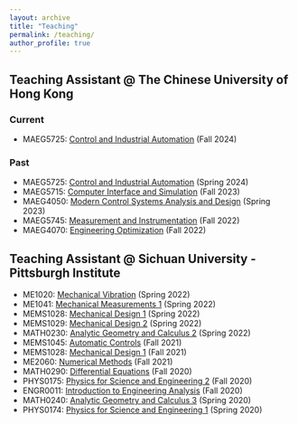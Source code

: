 ```yaml
---
layout: archive
title: "Teaching"
permalink: /teaching/
author_profile: true
---
```


## Teaching Assistant @ The Chinese University of Hong Kong

<!-- ## Current -->

### Current
- MAEG5725: [Control and Industrial Automation](http://Liuchao-JIN.github.io/files/teaching/2024F_MAEG5725.pdf) (Fall 2024)

### Past
- MAEG5725: [Control and Industrial Automation](http://Liuchao-JIN.github.io/files/teaching/2024S_MAEG5725.pdf) (Spring 2024)
- MAEG5715: [Computer Interface and Simulation](http://Liuchao-JIN.github.io/files/teaching/2023F_MAEG5715.pdf) (Fall 2023)
- MAEG4050: [Modern Control Systems Analysis and Design](http://Liuchao-JIN.github.io/files/teaching/2023S_MAEG4050.pdf) (Spring 2023)
- MAEG5745: [Measurement and Instrumentation](http://Liuchao-JIN.github.io/files/teaching/2022F_MAEG5745.pdf) (Fall 2022)
- MAEG4070: [Engineering Optimization](http://Liuchao-JIN.github.io/files/teaching/2022F_MAEG4070.pdf) (Fall 2022)

<!-- ## Past -->

<!-- <br/> -->

## Teaching Assistant @ Sichuan University - Pittsburgh Institute
- ME1020: [Mechanical Vibration](http://Liuchao-JIN.github.io/files/teaching/2022S_ME1020.pdf) (Spring 2022)
- ME1041: [Mechanical Measurements 1](http://Liuchao-JIN.github.io/files/teaching/2022S_ME1041.pdf) (Spring 2022)
- MEMS1028: [Mechanical Design 1](http://Liuchao-JIN.github.io/files/teaching/2022S_MEMS1028.pdf) (Spring 2022)
- MEMS1029: [Mechanical Design 2](http://Liuchao-JIN.github.io/files/teaching/2022S_MEMS1029.pdf) (Spring 2022)
- MATH0230: [Analytic Geometry and Calculus 2](http://Liuchao-JIN.github.io/files/teaching/2022S_MATH0230.pdf) (Spring 2022)
- MEMS1045: [Automatic Controls](http://Liuchao-JIN.github.io/files/teaching/2021F_MEMS1045.pdf) (Fall 2021)
- MEMS1028: [Mechanical Design 1](http://Liuchao-JIN.github.io/files/teaching/2021F_MEMS1028.pdf) (Fall 2021)
- ME2060: [Numerical Methods](http://Liuchao-JIN.github.io/files/teaching/2021F_ME2060.pdf) (Fall 2021)
- MATH0290: [Differential Equations](http://Liuchao-JIN.github.io/files/teaching/2020F_MATH0290.pdf) (Fall 2020)
- PHYS0175: [Physics for Science and Engineering 2](http://Liuchao-JIN.github.io/files/teaching/2020F_PHYS0175.pdf) (Fall 2020)
- ENGR0011: [Introduction to Engineering Analysis](http://Liuchao-JIN.github.io/files/teaching/2020F_ENGR0011.pdf) (Fall 2020)
- MATH0240: [Analytic Geometry and Calculus 3](http://Liuchao-JIN.github.io/files/teaching/2020S_MATH0240.pdf) (Spring 2020)
- PHYS0174: [Physics for Science and Engineering 1](http://Liuchao-JIN.github.io/files/teaching/2020S_PHYS0174.pdf) (Spring 2020)
